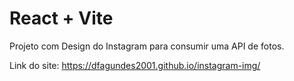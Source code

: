 # React + Vite

Projeto com Design do Instagram para consumir uma API de fotos.

Link do site: https://dfagundes2001.github.io/instagram-img/
